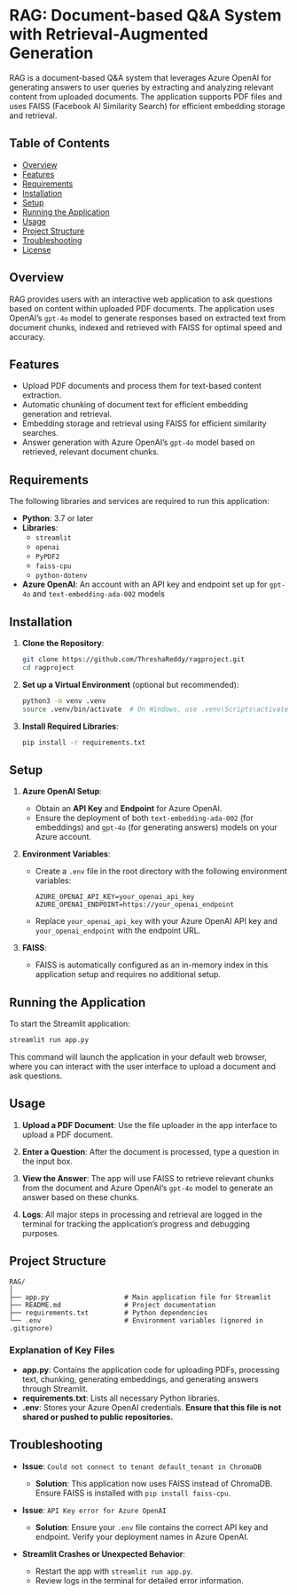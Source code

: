 # RAG: Document-based Q&A System with Retrieval-Augmented Generation

RAG is a document-based Q&A system that leverages Azure OpenAI for generating answers to user queries by extracting and analyzing relevant content from uploaded documents. The application supports PDF files and uses FAISS (Facebook AI Similarity Search) for efficient embedding storage and retrieval.

## Table of Contents
- [Overview](#overview)
- [Features](#features)
- [Requirements](#requirements)
- [Installation](#installation)
- [Setup](#setup)
- [Running the Application](#running-the-application)
- [Usage](#usage)
- [Project Structure](#project-structure)
- [Troubleshooting](#troubleshooting)
- [License](#license)

## Overview

RAG provides users with an interactive web application to ask questions based on content within uploaded PDF documents. The application uses OpenAI’s `gpt-4o` model to generate responses based on extracted text from document chunks, indexed and retrieved with FAISS for optimal speed and accuracy.

## Features

- Upload PDF documents and process them for text-based content extraction.
- Automatic chunking of document text for efficient embedding generation and retrieval.
- Embedding storage and retrieval using FAISS for efficient similarity searches.
- Answer generation with Azure OpenAI’s `gpt-4o` model based on retrieved, relevant document chunks.

## Requirements

The following libraries and services are required to run this application:

- **Python**: 3.7 or later
- **Libraries**:
  - `streamlit`
  - `openai`
  - `PyPDF2`
  - `faiss-cpu`
  - `python-dotenv`
- **Azure OpenAI**: An account with an API key and endpoint set up for `gpt-4o` and `text-embedding-ada-002` models

## Installation

1. **Clone the Repository**:
   ```bash
   git clone https://github.com/ThreshaReddy/ragproject.git
   cd ragproject
   ```

2. **Set up a Virtual Environment** (optional but recommended):
   ```bash
   python3 -m venv .venv
   source .venv/bin/activate  # On Windows, use .venv\Scripts\activate
   ```

3. **Install Required Libraries**:
   ```bash
   pip install -r requirements.txt
   ```

## Setup

1. **Azure OpenAI Setup**:
   - Obtain an **API Key** and **Endpoint** for Azure OpenAI.
   - Ensure the deployment of both `text-embedding-ada-002` (for embeddings) and `gpt-4o` (for generating answers) models on your Azure account.

2. **Environment Variables**:
   - Create a `.env` file in the root directory with the following environment variables:
     ```plaintext
     AZURE_OPENAI_API_KEY=your_openai_api_key
     AZURE_OPENAI_ENDPOINT=https://your_openai_endpoint
     ```
   - Replace `your_openai_api_key` with your Azure OpenAI API key and `your_openai_endpoint` with the endpoint URL.

3. **FAISS**:
   - FAISS is automatically configured as an in-memory index in this application setup and requires no additional setup.

## Running the Application

To start the Streamlit application:

```bash
streamlit run app.py
```

This command will launch the application in your default web browser, where you can interact with the user interface to upload a document and ask questions.

## Usage

1. **Upload a PDF Document**: Use the file uploader in the app interface to upload a PDF document.
   
2. **Enter a Question**: After the document is processed, type a question in the input box.

3. **View the Answer**: The app will use FAISS to retrieve relevant chunks from the document and Azure OpenAI’s `gpt-4o` model to generate an answer based on these chunks.

4. **Logs**: All major steps in processing and retrieval are logged in the terminal for tracking the application’s progress and debugging purposes.

## Project Structure

```plaintext
RAG/
│
├── app.py                   # Main application file for Streamlit
├── README.md                # Project documentation
├── requirements.txt         # Python dependencies
└── .env                     # Environment variables (ignored in .gitignore)
```

### Explanation of Key Files

- **app.py**: Contains the application code for uploading PDFs, processing text, chunking, generating embeddings, and generating answers through Streamlit.
- **requirements.txt**: Lists all necessary Python libraries.
- **.env**: Stores your Azure OpenAI credentials. **Ensure that this file is not shared or pushed to public repositories.**

## Troubleshooting

- **Issue**: `Could not connect to tenant default_tenant in ChromaDB`
  - **Solution**: This application now uses FAISS instead of ChromaDB. Ensure FAISS is installed with `pip install faiss-cpu`.
  
- **Issue**: `API Key error for Azure OpenAI`
  - **Solution**: Ensure your `.env` file contains the correct API key and endpoint. Verify your deployment names in Azure OpenAI.

- **Streamlit Crashes or Unexpected Behavior**: 
  - Restart the app with `streamlit run app.py`.
  - Review logs in the terminal for detailed error information.

